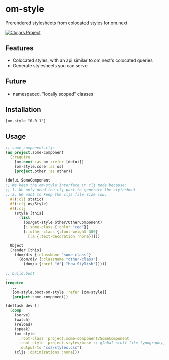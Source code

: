 # om-style
Prerendered stylesheets from colocated styles for om.next

[![Clojars Project](https://img.shields.io/clojars/v/om-style.svg)](https://clojars.org/om-style)

## Features
- Colocated styles, with an api similar to om.next's colocated queries
- Generate stylesheets you can serve

## Future
- namespaced, "locally scoped" classes

## Installation
```
[om-style "0.0.1"]
```

## Usage
```clj
;; some_component.cljc
(ns project.some-component
  (:require
    [om.next :as om :refer [defui]]
    [om-style.core :as os]
    [project.other :as other))

(defui SomeComponent
;; We keep the om-style interface in clj mode because:
;; 1. We only need the clj part to generate the stylesheet
;; 2. We want to keep the cljs file size low. 
  #?(:clj static)
  #?(:clj os/Style)
  #?(:clj
    (style [this]
      (list
        (os/get-style other/OtherComponent)
        [:.some-class {:color "red"}]
        [:.other-class {:font-weight 300}
          [:a {:text-decoration 'none}]]))

  Object
  (render [this]
    (dom/div {:className "some-class"}
      (dom/div {:className "other-class"}
        (dom/a {:href "#"} "How Stylish")))))

;; build.boot
...
(require
  ...
  '[om-style.boot-om-style :refer [om-style]]
  '[project.some-component])

(deftask dev []
  (comp
    (serve)
    (watch)
    (reload)
    (speak)
    (om-style 
      :root-class 'project.some-component/SomeComponent
      :root-style 'project.styles/base ;; global stuff like typography, resets, etc...
      :output-to "css/styles.css")
    (cljs :optimizations :none)))
```
